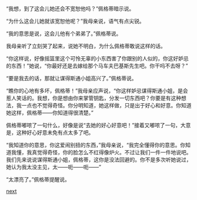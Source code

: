 
“我想，到了这会儿她还会不宽恕他吗？”佩格蒂暗示说。

“为什么这会儿她就该宽恕他呢？”我母亲说，语气有点尖锐。

“我的意思是说，这会儿他有个弟弟了。”佩格蒂说。

我母亲听了立刻哭了起来，说她不明白，为什么佩格蒂敢说这样的话。

“你这样说，好像摇篮里这个可怜无辜的小东西害了你跟别的人似的，你这好妒忌的东西！”她说，“你最好还是去嫁给那个马车夫巴基斯先生吧。你干吗不去呀？”

“要是我去的话，那就让谋得斯通小姐高兴了。”佩格蒂说。

“瞧你的心地有多坏，佩格蒂！”我母亲应声说，“你这样妒忌谋得斯通小姐，是会惹人笑话的。我想，你是想由你来掌管钥匙，分发一切东西吧？你要是有这种想法，我一点也不觉得奇怪。你分明知道，她这样做，只是出于好心和好意。你知道她这样，佩格蒂——你知道得很清楚。”

佩格蒂嘟哝了一句什么，好像是说“去她的好心好意吧！”接着又嘟哝了一句，大意是，这种好心好意未免有点太多了吧。

“我知道你的意思，你这爱闹别扭的东西，”我母亲说，“我完全懂得你的意思。你知道我懂，我真觉得奇怪，你的脸怎么不红得像炉火。不过让我们一件一件地说吧。我们先来说说谋得斯通小姐，佩格蒂，这你是没法回避的。你不是多次听她说过，她认为我太没主见，太——呃——呃——”

“太漂亮了。”佩格蒂提醒说。

[next](page114)